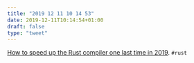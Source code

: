 ```yaml
---
title: "2019 12 11 10 14 53"
date: 2019-12-11T10:14:54+01:00
draft: false
type: "tweet"
---
```

[How to speed up the Rust compiler one last time in 2019](https://blog.mozilla.org/nnethercote/2019/12/11/how-to-speed-up-the-rust-compiler-one-last-time-in-2019/). `#rust`
